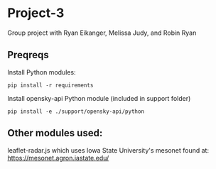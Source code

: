 # Project-3
Group project with Ryan Eikanger, Melissa Judy, and Robin Ryan

## Preqreqs

Install Python modules:
```
pip install -r requirements
```

Install opensky-api Python module (included in support folder)
```
pip install -e ./support/opensky-api/python
```
## Other modules used:
leaflet-radar.js which uses Iowa State University's mesonet found at: https://mesonet.agron.iastate.edu/
